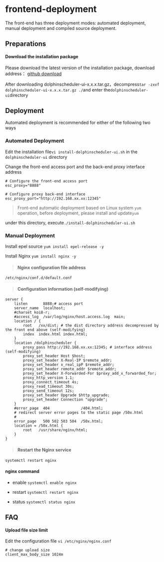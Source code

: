 # frontend-deployment

The front-end has three deployment modes: automated deployment, manual deployment and compiled source deployment.



## Preparations

#### Download the installation package

Please download the latest version of the installation package, download address： [github download](https://github.com/apache/incubator-dolphinscheduler/releases)

After downloading dolphinscheduler-ui-x.x.x.tar.gz，decompress`tar -zxvf dolphinscheduler-ui-x.x.x.tar.gz ./`and enter the`dolphinscheduler-ui`directory




## Deployment

Automated deployment is recommended for either of the following two ways

### Automated Deployment

Edit the installation file`vi install-dolphinscheduler-ui.sh` in the` dolphinscheduler-ui` directory

Change the front-end access port and the back-end proxy interface address

```
# Configure the front-end access port
esc_proxy="8888"

# Configure proxy back-end interface
esc_proxy_port="http://192.168.xx.xx:12345"
```

>Front-end automatic deployment based on Linux system `yum` operation, before deployment, please install and update`yum`

under this directory, execute`./install-dolphinscheduler-ui.sh` 


### Manual Deployment

Install epel source `yum install epel-release -y`

Install Nginx `yum install nginx -y`


> ####  Nginx configuration file address

```
/etc/nginx/conf.d/default.conf
```

> ####  Configuration information (self-modifying)

```
server {
    listen       8888;# access port
    server_name  localhost;
    #charset koi8-r;
    #access_log  /var/log/nginx/host.access.log  main;
    location / {
        root   /xx/dist; # the dist directory address decompressed by the front end above (self-modifying)
        index  index.html index.html;
    }
    location /dolphinscheduler {
        proxy_pass http://192.168.xx.xx:12345; # interface address (self-modifying)
        proxy_set_header Host $host;
        proxy_set_header X-Real-IP $remote_addr;
        proxy_set_header x_real_ipP $remote_addr;
        proxy_set_header remote_addr $remote_addr;
        proxy_set_header X-Forwarded-For $proxy_add_x_forwarded_for;
        proxy_http_version 1.1;
        proxy_connect_timeout 4s;
        proxy_read_timeout 30s;
        proxy_send_timeout 12s;
        proxy_set_header Upgrade $http_upgrade;
        proxy_set_header Connection "upgrade";
    }
    #error_page  404              /404.html;
    # redirect server error pages to the static page /50x.html
    #
    error_page   500 502 503 504  /50x.html;
    location = /50x.html {
        root   /usr/share/nginx/html;
    }
}
```

> ####  Restart the Nginx service

```
systemctl restart nginx
```

#### nginx command

- enable `systemctl enable nginx`

- restart `systemctl restart nginx`

- status `systemctl status nginx`


## FAQ
#### Upload file size limit

Edit the configuration file `vi /etc/nginx/nginx.conf`

```
# change upload size
client_max_body_size 1024m
```


